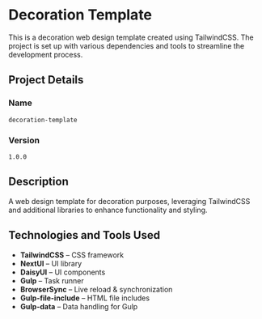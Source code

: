 # Decoration Template

This is a decoration web design template created using TailwindCSS. The project is set up with various dependencies and tools to streamline the development process.

## Project Details

### Name
`decoration-template`

### Version
`1.0.0`

## Description
A web design template for decoration purposes, leveraging TailwindCSS and additional libraries to enhance functionality and styling.

## Technologies and Tools Used

- **TailwindCSS** – CSS framework
- **NextUI** – UI library
- **DaisyUI** – UI components
- **Gulp** – Task runner
- **BrowserSync** – Live reload & synchronization
- **Gulp-file-include** – HTML file includes
- **Gulp-data** – Data handling for Gulp
